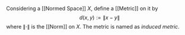 Considering a [[Normed Space]] $X$, define a [[Metric]] on it by
$$d(x, y) := \|x - y\|$$
where $\|\cdot\|$ is the [[Norm]] on $X$. 
The metric is named as *induced metric*.